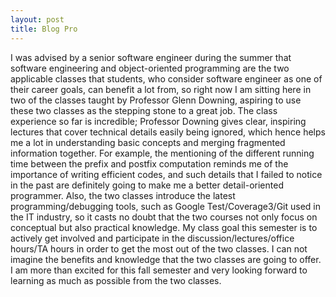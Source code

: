 ```yaml
---
layout: post
title: Blog Pro
---
```

<!DOCTYPE HTML>
<html>
  <head>
    <title>{{ page.title }}</title>
  </head>
  <body>
  I was advised by a senior software engineer during the summer that software engineering and object-oriented programming are the two applicable classes that students, who consider software engineer as one of their career goals, can benefit a lot from, so right now I am sitting here in two of the classes taught by Professor Glenn Downing, aspiring to use these two classes as the stepping stone to a great job. The class experience so far is incredible; Professor Downing gives clear, inspiring lectures that cover technical details easily being ignored, which hence helps me a lot in understanding basic concepts and merging fragmented information together. For example, the mentioning of the different running time between the prefix and postfix computation reminds me of the importance of writing efficient codes, and such details that I failed to notice in the past are definitely going to make me a better detail-oriented programmer. Also, the two classes introduce the latest programming/debugging tools, such as Google Test/Coverage3/Git used in the IT industry, so it casts no doubt that the two courses not only focus on conceptual but also practical knowledge. My class goal this semester is to actively get involved and participate in the discussion/lectures/office hours/TA hours in order to get the most out of the two classes. I can not imagine the benefits and knowledge that the two classes are going to offer. I am more than excited for this fall semester and very looking forward to learning as much as possible from the two classes. 
  </body>
</html> 



